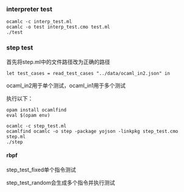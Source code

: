 ### interpreter test

```shell
ocamlc -c interp_test.ml
ocamlc -o test interp_test.cmo test.ml
./test
```





### step test

首先将step.ml中的文件路径改为正确的路径

```
let test_cases = read_test_cases "../data/ocaml_in2.json" in
```

ocaml_in2用于单个测试，ocaml_in1用于多个测试

执行以下：

```
opam install ocamlfind
eval $(opam env)

ocamlc -c step_test.ml
ocamlfind ocamlc -o step -package yojson -linkpkg step_test.cmo step.ml
./step
```



#### rbpf

step_test_fixed单个指令测试

step_test_random会生成多个指令并执行测试

 

